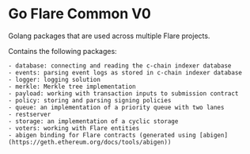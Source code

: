 # Go Flare Common V0

Golang packages that are used across multiple Flare projects.

Contains the following packages:

    - database: connecting and reading the c-chain indexer database
    - events: parsing event logs as stored in c-chain indexer database
    - logger: logging solution
    - merkle: Merkle tree implementation
    - payload: working with transaction inputs to submission contract
    - policy: storing and parsing signing policies
    - queue: an implementation of a priority queue with two lanes
    - restserver
    - storage: an implementation of a cyclic storage
    - voters: working with Flare entities
    - abigen binding for Flare contracts (generated using [abigen](https://geth.ethereum.org/docs/tools/abigen))
